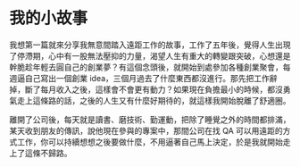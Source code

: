 # 我的小故事

我想第一篇就來分享我無意間踏入遠距工作的故事，工作了五年後，覺得人生出現了停滯期，心中有一股無法壓抑的力量，渴望人生有重大的轉變跟突破，心想還是幹脆趁年輕去圓自己的創業夢？有這個念頭後，就開始到處參加各種創業聚會，每週逼自己寫出一個創業 idea，三個月過去了什麼東西都沒進行。那先把工作辭掉，斷了每月收入之後，這樣會不會更有動力？如果現在負擔最小的時候，都沒勇氣走上這條路的話，之後的人生又有什麼好期待的，就這樣我開始脫離了舒適圈。

離開了公司後，每天就是讀書、磨技術、勤運動，把除了睡覺之外的時間都排滿，某天收到朋友的傳訊，說他現在參與的專案中，那間公司在找 QA 可以用遠距的方式工作，你可以持續想想之後要做什麼，不用逼著自己馬上決定，於是我就開始走上了這條不歸路。
